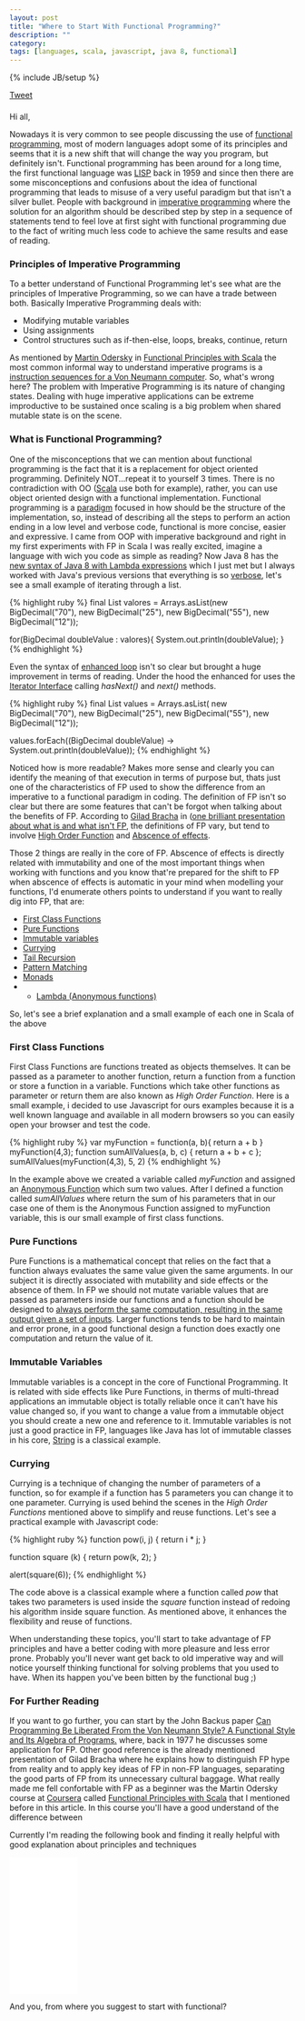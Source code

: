 ```yaml
---
layout: post
title: "Where to Start With Functional Programming?"
description: ""
category: 
tags: [languages, scala, javascript, java 8, functional]
---
```

{% include JB/setup %}

<div style="margin-bottom: 1.5em;">
  <div>
    <a href="https://twitter.com/share" class="twitter-share-button" style="vertical-align: bottom">Tweet</a>
  </div>
  <div>
    <span class="fb-share-button" data-href="http://rafaelcfreire.github.io/2014/10/30/Where-to-start-with-functional-programming/" data-layout="button"></span>
  </div>
</div>

Hi all,

Nowadays it is very common to see people discussing the use of <a href="https://www.haskell.org/haskellwiki/Functional_programming" target="_blank">functional programming</a>, most of modern languages adopt some of its principles and seems that it is a new shift that will change the way you program, but definitely isn't. Functional programming has been around for a long time, the first functional language was <a href="http://www.princeton.edu/~achaney/tmve/wiki100k/docs/Lisp_(programming_language).html" target="_blank">LISP</a> back in 1959 and since then there are some misconceptions and  confusions about the idea of functional programming that leads to misuse of a very useful paradigm but that isn't a silver bullet. People with background in <a href="http://en.wikipedia.org/wiki/Imperative_programming" target="_blank">imperative programming</a> where the solution for an algorithm should be described step by step in a sequence of statements tend to feel love at first sight with functional programming due to the fact of writing much less code to achieve the same results and ease of reading.

### Principles of Imperative Programming

To a better understand of Functional Programming let's see what are the principles of Imperative Programming, so we can have a trade between both. Basically Imperative Programming deals with:

- Modifying mutable variables
- Using assignments
- Control structures such as if-then-else, loops, breaks, continue, return

As mentioned by <a href="http://lampwww.epfl.ch/~odersky/" target="_blank">Martin Odersky</a> in <a href="https://class.coursera.org/progfun-2012-001" target="_blank">Functional Principles with Scala</a> the most common informal way to understand imperative programs is a <a href="http://www.c-jump.com/CIS77/CPU/InstrCycle/lecture.html" target="_blank">instruction sequences for a Von Neumann computer</a>. So, what's wrong here? The problem with Imperative Programming is its nature of changing states. Dealing with huge imperative applications can be extreme improductive to be sustained once scaling is a big problem when shared mutable state is on the scene.

### What is Functional Programming?

One of the misconceptions that we can mention about functional programming is the fact that it is a replacement for object oriented programming. Definitely NOT...repeat it to yourself 3 times. There is no contradiction with OO (<a href="http://scala-lang.org" target="_blank">Scala</a> use both for example), rather, you can use object oriented design with a functional implementation. Functional programming is a <a href="http://en.wikipedia.org/wiki/Programming_paradigm" target="_blank">paradigm</a> focused in how should be the structure of the implementation, so, instead of describing all the steps to perform an action ending in a low level and verbose code, functional is more concise, easier and expressive. I came from OOP with imperative background and right in my first experiments with FP in Scala I was really excited, imagine a language with wich you code as simple as reading? Now Java 8 has the <a href="http://www.oracle.com/webfolder/technetwork/tutorials/obe/java/Lambda-QuickStart/index.html" target="_blank">new syntax of Java 8 with Lambda expressions</a> which I just met but I always worked with Java's previous versions that everything is so <a href="http://en.wiktionary.org/wiki/verbose" target="_blank">verbose</a>, let's see a small example of iterating through a list.

{% highlight ruby %}
final List<BigDecimal> valores = Arrays.asList(new BigDecimal("70"), new BigDecimal("25"), new BigDecimal("55"), new BigDecimal("12"));

for(BigDecimal doubleValue : valores){
 System.out.println(doubleValue);
}
{% endhighlight %}

Even the syntax of <a href="https://blogs.oracle.com/CoreJavaTechTips/entry/using_enhanced_for_loops_with" target="_blank">enhanced loop</a> isn't so clear but brought a huge improvement in terms of reading. Under the hood the enhanced for uses the <a href="https://docs.oracle.com/javase/7/docs/api/java/util/Iterator.html" target="_blank">Iterator Interface</a> calling <i>hasNext()</i> and <i>next()</i> methods. 

{% highlight ruby %}
final List<BigDecimal> values = Arrays.asList(
			    new BigDecimal("70"), new BigDecimal("25"), new BigDecimal("55"),
			    new BigDecimal("12"));

values.forEach((BigDecimal doubleValue) -> System.out.println(doubleValue));
{% endhighlight %}

Noticed how is more readable? Makes more sense and clearly you can identify the meaning of that execution in terms of purpose but, thats just one of the characteristics of FP used to show the difference from an imperative to a functional paradigm in coding. The definition of FP isn't so clear but there are some features that can't be forgot when talking about the benefits of FP. According to <a href="http://bracha.org" target="_blank">Gilad Bracha</a> in (<a href="http://www.infoq.com/presentations/functional-pros-cons" target="_blank>">one brilliant presentation about what is and what isn't FP</a>, the definitions of FP vary, but tend to involve <a href="http://en.wikipedia.org/wiki/Higher-order_function" target="_blank">High Order Function</a> and [Abscence of effects]().

Those 2 things are really in the core of FP. Abscence of effects is directly related with immutability and one of the most important things when working with functions and you know that're prepared for the shift to FP when abscence of effects is automatic in your mind when modelling your functions, I'd enumerate others points to understand if you want to really dig into FP, that are:

- <a href="http://en.wikipedia.org/wiki/First-class_function" target="_blank">First Class Functions</a>
- <a href="http://en.wikipedia.org/wiki/Pure_function" target="_blank">Pure Functions</a>
- <a href="http://en.wikipedia.org/wiki/Immutable_object" target="_blank">Immutable variables</a>
- <a href="http://en.wikipedia.org/wiki/Currying" target="_blank">Currying</a>
- <a href="http://en.wikipedia.org/wiki/Tail_call" target="_blank">Tail Recursion</a>
- <a href="http://c2.com/cgi/wiki?PatternMatching" target="_blank">Pattern Matching</a>
- <a href="https://en.wikipedia.org/wiki/Monad_(functional_programming)" target="_blank">Monads</a>
- - <a href="http://stackoverflow.com/questions/16501/what-is-a-lambda-function" target="_blank">Lambda (Anonymous functions)</a>

So, let's see a brief explanation and a small example of each one in Scala of the above

### First Class Functions

First Class Functions are functions treated as objects themselves. It can be passed as a parameter to another function, return a function from a function or store a function in a variable. Functions which take other functions as parameter or return them are also known as <i>High Order Function</i>. Here is a small example, i decided to use Javascript for ours examples because it is a well known language and available in all modern browsers so you can easily open your browser and test the code.

{% highlight ruby %}
var myFunction = function(a, b){ return a + b }
myFunction(4,3);
function sumAllValues(a, b, c) { return a + b + c };
sumAllValues(myFunction(4,3), 5, 2)
{% endhighlight %}

In the example above we created a variable called <i>myFunction</i> and assigned an <a href="http://en.wikipedia.org/wiki/Anonymous_function" target="_blank">Anonymous Function</a> which sum two values. After I defined a function called <i>sumAllValues</i> where return the sum of his parameters that in our case one of them is the Anonymous Function assigned to myFunction variable, this is our small example of first class functions.

### Pure Functions

Pure Functions is a mathematical concept that relies on the fact that a function always evaluates the same value given the same arguments. In our subject it is directly associated with mutability and side effects or the absence of them. In FP we should not mutate variable values that are passed as parameters inside our functions and a function should be designed to <u>always perform the same computation, resulting in the same output given a set of inputs</u>. Larger functions tends to be hard to maintain and error prone, in a good functional design a function does exactly one computation and return the value of it.

### Immutable Variables

Immutable variables is a concept in the core of Functional Programming. It is related with side effects like Pure Functions, in therms of multi-thread applications an immutable object is totally reliable once it can't have his value changed so, if you want to change a value from a immutable object you should create a new one and reference to it. Immutable variables is not just a good practice in FP, languages like Java has lot of immutable classes in his core, <a href="http://docs.oracle.com/javase/6/docs/api/java/lang/String.html" target="_blank">String</a> is a classical example.

### Currying

Currying is a technique of changing the number of parameters of a function, so for example if a function has 5 parameters you can change it to one parameter. Currying is used behind the scenes in the <i>High Order Functions</i> mentioned above to simplify and reuse functions. Let's see a practical example with Javascript code:

{% highlight ruby %}
 function pow(i, j) { 
     return i * j;
 }
 
 function square (k) {
     return pow(k, 2);
 }
 
 alert(square(6));
{% endhighlight %}

The code above is a classical example where a function called <i>pow</i> that takes two parameters is used inside the <i>square</i> function instead of redoing his algorithm inside square function. As mentioned above, it enhances the flexibility and reuse of functions.

When understanding these topics, you'll start to take advantage of FP principles and have a better coding with more pleasure and less error prone. Probably you'll never want get back to old imperative way and will notice yourself thinking functional for solving problems that you used to have. When its happen you've been bitten by the functional bug ;)

### For Further Reading
 
If you want to go further, you can start by the John Backus paper <a href="http://web.stanford.edu/class/cs242/readings/backus.pdf" target="_blank">Can Programming Be Liberated From the Von Neumann Style? A Functional Style and Its Algebra of Programs.</a> where, back in 1977 he discusses some application for FP. Other good reference is the already mentioned presentation of Gilad Bracha where he explains how to distinguish FP hype from reality and to apply key ideas of FP in non-FP languages, separating the good parts of FP from its unnecessary cultural baggage.
What really made me fell confortable with FP as a beginner was the Martin Odersky course at <a href="https://www.coursera.org" target="_blank">Coursera</a> called <a href="https://class.coursera.org/progfun-2012-001" target="_blank">Functional Principles with Scala</a> that I mentioned before in this article. In this course you'll have a good understand of the difference between

Currently I'm reading the following book and finding it really helpful with good explanation about principles and techniques

<iframe style="width:120px;height:240px;" marginwidth="0" marginheight="0" scrolling="no" frameborder="0" src="//ws-na.amazon-adsystem.com/widgets/q?ServiceVersion=20070822&OneJS=1&Operation=GetAdHtml&MarketPlace=US&source=ac&ref=qf_sp_asin_til&ad_type=product_link&tracking_id=raffretecblo-20&marketplace=amazon&region=US&placement=1449368174&asins=1449368174&linkId=LENUPRQEWK47BLGG&show_border=true&link_opens_in_new_window=true">
</iframe>

And you, from where you suggest to start with functional?

<script type="text/javascript" src="/js/main.js"></script>

